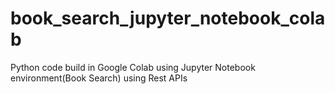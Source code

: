 # book_search_jupyter_notebook_colab
Python code build in Google Colab using Jupyter Notebook environment(Book Search) using Rest APIs
